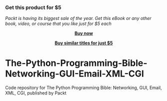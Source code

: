 
### Get this product for $5

<i>Packt is having its biggest sale of the year. Get this eBook or any other book, video, or course that you like just for $5 each</i>


<b><p align='center'>[Buy now](https://packt.link/9781838559960)</p></b>


<b><p align='center'>[Buy similar titles for just $5](https://subscription.packtpub.com/search)</p></b>


# The-Python-Programming-Bible-Networking-GUI-Email-XML-CGI
Code repository for The Python Programming Bible: Networking, GUI, Email, XML, CGI, published by Packt
